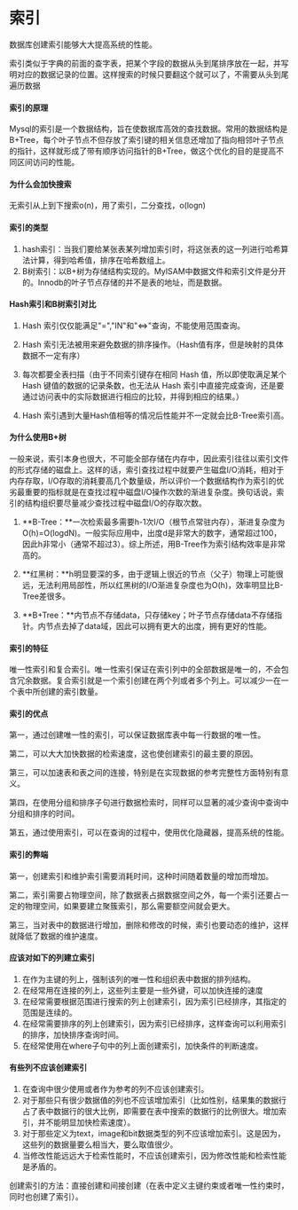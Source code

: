 # 索引

数据库创建索引能够大大提高系统的性能。

索引类似于字典的前面的查字表，把某个字段的数据从头到尾排序放在一起，并写明对应的数据记录的位置。这样搜索的时候只要翻这个就可以了，不需要从头到尾遍历数据

#### 索引的原理

Mysql的索引是一个数据结构，旨在使数据库高效的查找数据。常用的数据结构是B+Tree，每个叶子节点不但存放了索引键的相关信息还增加了指向相邻叶子节点的指针，这样就形成了带有顺序访问指针的B+Tree，做这个优化的目的是提高不同区间访问的性能。

#### 为什么会加快搜索

无索引从上到下搜索o\(n\)，用了索引，二分查找，o\(logn\)

#### 索引的类型

1. hash索引：当我们要给某张表某列增加索引时，将这张表的这一列进行哈希算法计算，得到哈希值，排序在哈希数组上。
2. B树索引：以B+树为存储结构实现的。MyISAM中数据文件和索引文件是分开的。Innodb的叶子节点存储的并不是表的地址，而是数据。

#### Hash索引和B树索引对比

1. Hash 索引仅仅能满足"=","IN"和"&lt;=&gt;"查询，不能使用范围查询。

2. Hash 索引无法被用来避免数据的排序操作。（Hash值有序，但是映射的具体数据不一定有序）

3. 每次都要全表扫描（由于不同索引键存在相同 Hash 值，所以即使取满足某个 Hash 键值的数据的记录条数，也无法从 Hash 索引中直接完成查询，还是要通过访问表中的实际数据进行相应的比较，并得到相应的结果。）

4. Hash 索引遇到大量Hash值相等的情况后性能并不一定就会比B-Tree索引高。

#### 为什么使用B+树

一般来说，索引本身也很大，不可能全部存储在内存中，因此索引往往以索引文件的形式存储的磁盘上。这样的话，索引查找过程中就要产生磁盘I/O消耗，相对于内存存取，I/O存取的消耗要高几个数量级，所以评价一个数据结构作为索引的优劣最重要的指标就是在查找过程中磁盘I/O操作次数的渐进复杂度。换句话说，索引的结构组织要尽量减少查找过程中磁盘I/O的存取次数。

1. **B-Tree：**一次检索最多需要h-1次I/O（根节点常驻内存），渐进复杂度为O\(h\)=O\(logdN\)。一般实际应用中，出度d是非常大的数字，通常超过100，因此h非常小（通常不超过3）。综上所述，用B-Tree作为索引结构效率是非常高的。

2. **红黑树：**h明显要深的多，由于逻辑上很近的节点（父子）物理上可能很远，无法利用局部性，所以红黑树的I/O渐进复杂度也为O\(h\)，效率明显比B-Tree差很多。

3. **B+Tree：**内节点不存储data，只存储key；叶子节点存储data不存储指针。内节点去掉了data域，因此可以拥有更大的出度，拥有更好的性能。

#### 索引的特征

唯一性索引和复合索引。唯一性索引保证在索引列中的全部数据是唯一的，不会包含冗余数据。复合索引就是一个索引创建在两个列或者多个列上。可以减少一在一个表中所创建的索引数量。

#### 索引的优点

第一，通过创建唯一性的索引，可以保证数据库表中每一行数据的唯一性。

第二，可以大大加快数据的检索速度，这也使创建索引的最主要的原因。

第三，可以加速表和表之间的连接，特别是在实现数据的参考完整性方面特别有意义。

第四，在使用分组和排序子句进行数据检索时，同样可以显著的减少查询中查询中分组和排序的时间。

第五，通过使用索引，可以在查询的过程中，使用优化隐藏器，提高系统的性能。

#### 索引的弊端

第一，创建索引和维护索引需要消耗时间，这种时间随着数量的增加而增加。

第二，索引需要占物理空间，除了数据表占据数据空间之外，每一个索引还要占一定的物理空间，如果要建立聚簇索引，那么需要额空间就会更大。

第三，当对表中的数据进行增加，删除和修改的时候，索引也要动态的维护，这样就降低了数据的维护速度。

#### 应该对如下的列建立索引

1. 在作为主键的列上，强制该列的唯一性和组织表中数据的排列结构。
2. 在经常用在连接的列上，这些列主要是一些外键，可以加快连接的速度
3. 在经常需要根据范围进行搜索的列上创建索引，因为索引已经排序，其指定的范围是连续的。
4. 在经常需要排序的列上创建索引，因为索引已经排序，这样查询可以利用索引的排序，加快排序查询时间。
5. 在经常使用在where子句中的列上面创建索引，加快条件的判断速度。

#### 有些列不应该创建索引

1. 在查询中很少使用或者作为参考的列不应该创建索引。
2. 对于那些只有很少数据值的列也不应该增加索引（比如性别，结果集的数据行占了表中数据行的很大比例，即需要在表中搜索的数据行的比例很大。增加索引，并不能明显加快检索速度）。
3. 对于那些定义为text，image和bit数据类型的列不应该增加索引。这是因为，这些列的数据量要么相当大，要么取值很少。
4. 当修改性能远远大于检索性能时，不应该创建索引，因为修改性能和检索性能是矛盾的。

创建索引的方法：直接创建和间接创建（在表中定义主键约束或者唯一性约束时，同时也创建了索引）。

